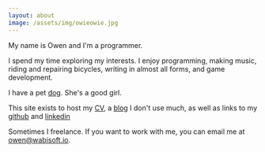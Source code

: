 ```yaml
---
layout: about
image: /assets/img/owieowie.jpg
---
```


My name is Owen and I'm a programmer.

I spend my time exploring my interests. I enjoy programming, making music, riding and repairing bicycles, writing in almost all forms, and game development.

I have a pet [dog](/assets/img/blue.JPG). She's a good girl.


This site exists to host my [CV](/assets/extra/owenstranathanCV.pdf),
a [blog](/archive) I don't use much,
as well as links to my [github](https://github.com/owenstranathan) and
[linkedin](https://www.linkedin.com/in/owenstranathan)


Sometimes I freelance. If you want to work with me, you can email me at [owen@wabisoft.io](mailto:owen@wabisoft.io).

